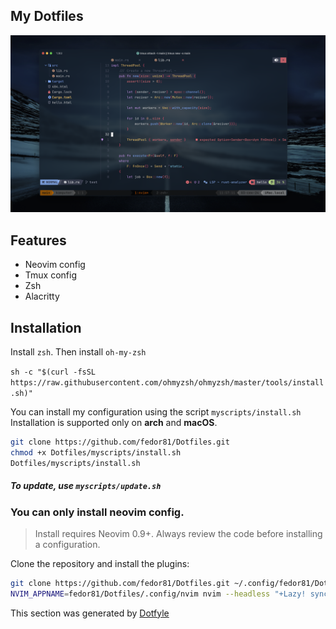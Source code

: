 ## My Dotfiles

![Preview](.img/preview.png)

## Features
- Neovim config
- Tmux config
- Zsh
- Alacritty

## Installation
Install `zsh`. Then install `oh-my-zsh`

```sh -c "$(curl -fsSL https://raw.githubusercontent.com/ohmyzsh/ohmyzsh/master/tools/install.sh)"```

You can install my configuration using the script `myscripts/install.sh`
Installation is supported only on **arch** and **macOS**.

```sh
git clone https://github.com/fedor81/Dotfiles.git
chmod +x Dotfiles/myscripts/install.sh
Dotfiles/myscripts/install.sh
```

##### To update, use `myscripts/update.sh` 


### You can only install neovim config.

 > Install requires Neovim 0.9+. Always review the code before installing a configuration.

Clone the repository and install the plugins:

```sh
git clone https://github.com/fedor81/Dotfiles.git ~/.config/fedor81/Dotfiles
NVIM_APPNAME=fedor81/Dotfiles/.config/nvim nvim --headless "+Lazy! sync" +qa
```
 This section was generated by [Dotfyle](https://dotfyle.com)
